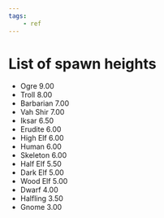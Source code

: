 ```yaml
---
tags:
    - ref
---
```

# List of spawn heights

* Ogre 9.00
* Troll 8.00
* Barbarian 7.00
* Vah Shir 7.00
* Iksar 6.50
* Erudite 6.00
* High Elf 6.00
* Human 6.00
* Skeleton 6.00
* Half Elf 5.50
* Dark Elf 5.00
* Wood Elf 5.00
* Dwarf 4.00
* Halfling 3.50
* Gnome 3.00


